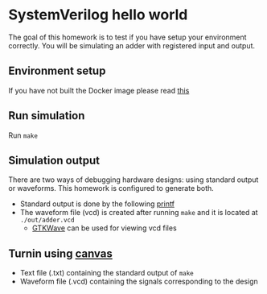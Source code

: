 # SystemVerilog hello world

The goal of this homework is to test if you have setup your environment correctly. You will be simulating an adder with registered input and output.

## Environment setup

If you have not built the Docker image please read [this](https://bitbucket.org/taylor-bsg/cse548-18sp-hw/src/master/setup)

## Run simulation

Run `make`

## Simulation output

There are two ways of debugging hardware designs: using standard output or waveforms. This homework is configured to generate both.

* Standard output is done by the following [printf](https://bitbucket.org/taylor-bsg/cse548-18sp-hw/src/master/hw0/src/main.cc#L50)
* The waveform file (vcd) is created after running `make` and it is located at `./out/adder.vcd`
    * [GTKWave](http://gtkwave.sourceforge.net) can be used for viewing vcd files

## Turnin using [canvas](https://canvas.uw.edu/courses/1199347/assignments/4178080)

* Text file (.txt) containing the standard output of `make`
* Waveform file (.vcd) containing the signals corresponding to the design
